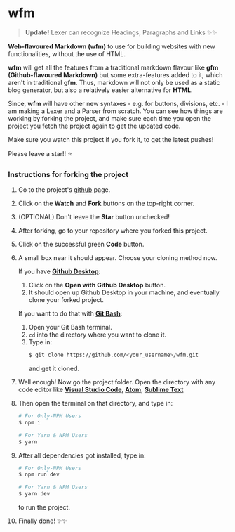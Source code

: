 # **wfm**

> **Update!** Lexer can recognize Headings, Paragraphs and Links ✨✨

**Web-flavoured Markdown (wfm)** to use for building websites with new functionalities, without the use of HTML.

**wfm** will get all the features from a traditional markdown flavour like **gfm (Github-flavoured Markdown)** but some extra-features added to it, which aren't in traditional **gfm**. Thus, markdown will not only be used as a static blog generator, but also a relatively easier alternative for **HTML**.

Since, **wfm** will have other new syntaxes - e.g. for buttons, divisions, etc. - I am making a Lexer and a Parser from scratch. You can see how things are working by forking the project, and make sure each time you open the project you fetch the project again to get the updated code.

Make sure you watch this project if you fork it, to get the latest pushes!

Please leave a star!! ⭐ 

### **Instructions for forking the project**

1. Go to the project's [github](https://github.com/TheCodeHeist/wfm) page.
2. Click on the **Watch** and **Fork** buttons on the top-right corner.
3. (OPTIONAL) Don't leave the **Star** button unchecked!
4. After forking, go to your repository where you forked this project.
5. Click on the successful green **Code** button.
6. A small box near it should appear. Choose your cloning method now.
   
   If you have [**Github Desktop**](https://desktop.github.com/):
   1. Click on the **Open with Github Desktop** button.
   2. It should open up Github Desktop in your machine, and eventually clone your forked project.
   
   If you want to do that with [**Git Bash**](https://git-scm.com/):
   1. Open your Git Bash terminal.
   2. `cd` into the directory where you want to clone it.
   3. Type in:
      ```bash
      $ git clone https://github.com/<your_username>/wfm.git
      ```
      and get it cloned.
7. Well enough! Now go the project folder. Open the directory with any code editor like [**Visual Studio Code**](https://code.visualstudio.com/), [**Atom**](https://atom.io/), [**Sublime Text**](http://www.sublimetext.com/)
8. Then open the terminal on that directory, and type in:
   ```bash
   # For Only-NPM Users
   $ npm i

   # For Yarn & NPM Users
   $ yarn
   ```
9. After all dependencies got installed, type in:
   ```bash
   # For Only-NPM Users
   $ npm run dev

   # For Yarn & NPM Users
   $ yarn dev
   ```
   to run the project.
10. Finally done! ✨✨
